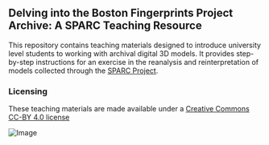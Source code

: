 ## Delving into the Boston Fingerprints Project Archive: A SPARC Teaching Resource

This repository contains teaching materials designed to introduce university level students to working with archival digital 3D models. It provides step-by-step instructions for an exercise in the reanalysis and reinterpretation of models collected through the [SPARC Project](https://sparc.cast.uark.edu/).

### Licensing
These teaching materials are made available under a [Creative Commons CC-BY 4.0 license](https://creativecommons.org/licenses/by/4.0/)

![Image](https://creativecommons.org/images/deed/attribution_icon_white_x2.png)

